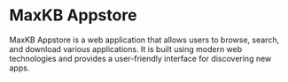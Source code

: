 # MaxKB Appstore
MaxKB Appstore is a web application that allows users to browse, search, and download various applications. It is built using modern web technologies and provides a user-friendly interface for discovering new apps.